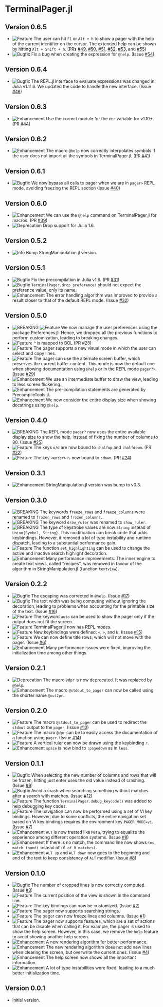 TerminalPager.jl
================

Version 0.6.5
-------------

- ![Feature][badge-feature] The user can hit `F1` or `Alt + h` to show a pager with the help
  of the current identifier on the cursor. The extended help can be shown by hitting `Alt +
  Shift + h`. (PRs [#49][gh-pr-49], [#50][gh-pr-50], [#51][gh-pr-51], [#52][gh-pr-52],
  [#53][gh-pr-53], and [#55][gh-pr-55])
- ![Bugfix][badge-bugfix] Fix a bug when creating the expression for `@help`. (Issue
  [#54][gh-issue-54])

Version 0.6.4
-------------

- ![Bugfix][badge-bugfix] The REPL.jl interface to evaluate expressions was changed in Julia
  v1.11.6. We updated the code to handle the new interface. (Issue [#46][gh-issue-46])

Version 0.6.3
-------------

- ![Enhancement][badge-enhancement] Use the correct module for the `err` variable for
  v1.10+. (PR [#44][gh-pr-44])

Version 0.6.2
-------------

- ![Enhancement][badge-enhancement] The macro `@help` now correctly interpolates symbols if
  the user does not import all the symbols in TerminalPager.jl. (PR [#41][gh-pr-41])

Version 0.6.1
-------------

- ![Bugfix][badge-bugfix] We now bypass all calls to pager when we are in `pager>` REPL
  mode, avoiding freezing the REPL section (Issue [#40][gh-issue-40])

Version 0.6.0
-------------

- ![Enhancement][badge-enhancement] We can use the `@help` command on TerminalPager.jl for
  macros. (PR [#39][gh-pr-39])
- ![Deprecation][badge-deprecation] Drop support for Julia 1.6.

Version 0.5.2
-------------

- ![Info][badge-info] Bump StringManipulation.jl version.

Version 0.5.1
-------------

- ![Bugfix][badge-bugfix] Fix the precompilation in Julia v1.6. (PR [#31][gh-pr-31])
- ![Bugfix][badge-bugfix] `TerminalPager.drop_preference!` should not expect the preference
  value, only its name.
- ![Enhancement][badge-enhancement] The error handling algorithm was improved to provide a
  result closer to that of the default REPL mode. (Issue [#32][gh-issue-32])

Version 0.5.0
-------------

- ![BREAKING][badge-breaking] ![Feature][badge-feature] We now manage the user preferences
  using the package Preferences.jl. Hence, we dropped all the previous functions to perform
  customization, leading to breaking changes.
- ![Feature][badge-feature] `^` is mapped to BOL (PR [#28][gh-pr-28])
- ![Feature][badge-feature] The pager supports a new visual mode in which the user can
  select and copy lines.
- ![Feature][badge-feature] The pager can use the alternate screen buffer, which preserves
  the current buffer content. This mode is now the default one when showing documentation
  using `@help` or in the REPL mode `pager?>`. (Issue [#29][gh-issue-29])
- ![Enhancement][badge-enhancement] We use an intermediate buffer to draw the view, leading
  to less screen flickering.
- ![Enhancement][badge-enhancement] The pre-compilation statements are generated by
  PrecompileTools.jl.
- ![Enhancement][badge-enhancement] We now consider the entire display size when showing
  docstrings using `@help`.

Version 0.4.0
-------------

- ![BREAKING][badge-breaking] The REPL mode `pager?` now uses the entire available display
  size to show the help, instead of fixing the number of columns to 80.
  (Issue [#25][gh-issue-25])
- ![Feature][badge-feature] The keys `u/d` are now bound to `:halfup` and `:halfdown`.
  (PR [#22][gh-pr-22])
- ![Feature][badge-feature] The key `<enter>` is now bound to `:down`. (PR [#24][gh-pr-24])

Version 0.3.1
-------------

- ![Enhancement][badge-enhancement] StringManipulation.jl version was bump to v0.3.

Version 0.3.0
-------------

- ![BREAKING][badge-breaking] The keywords `freeze_rows` and `freeze_columns` were renamed
  to `frozen_rows` and `frozen_columns`.
- ![BREAKING][badge-breaking] The keyword `draw_ruler` was renamed to `show_ruler`.
- ![BREAKING][badge-breaking] The type of keystroke values are now `String` instead of
  `Union{Symbol, String}`. This modification can break code that adds keybindings. However,
  it removed a lot of type instability and runtime dispatch, leading to a substantial
  performance gain.
- ![Feature][badge-feature] The function `set_highlighting` can be used to change the active
  and inactive search highlight decoration.
- ![Enhancement][badge-enhancement] Many performance improvements. The inner engine to
  create text views, called "recipes", was removed in favour of the algorithm in
  StringManipulation.jl (function `textview`).


Version 0.2.2
-------------

- ![Bugfix][badge-bugfix] The escaping was corrected in `@help`. (Issue [#17][gh-issue-17])
- ![Bugfix][badge-bugfix] The text width was being computing without ignoring the
  decoration, leading to problems when accounting for the printable size of the text. (Issue
  [#16][gh-issue-16])
- ![Feature][badge-feature] The keyword `auto` can be used to show the pager only if the
  output does not fit the screen.
- ![Feature][badge-feature] TerminalPager.jl now has REPL modes.
- ![Feature][badge-feature] New keybindings were defined: `<`, `>`, and `b`.  (Issue
  [#15][gh-issue-15])
- ![Feature][badge-feature] We can now define title rows, which will not move with the
  pager. (Issue [#6][gh-issue-6])
- ![Enhancement][badge-enhancement] Many performance issues were fixed, improving the
  initialization time among other things.

Version 0.2.1
-------------

- ![Deprecation][badge-deprecation] The macro `@dpr` is now deprecated. It was replaced by
  `@help`.
- ![Enhancement][badge-enhancement] The macro `@stdout_to_pager` can now be called using the
  shorter name `@out2pr`.

Version 0.2.0
-------------

- ![Feature][badge-feature] The macro `@stdout_to_pager` can be used to redirect the
  `stdout` output to the `pager`. (Issue [#13][gh-issue-13])
- ![Feature][badge-feature] The macro `@dpr` can be to easily access the documentation of a
  function using `pager`. (Issue [#14][gh-issue-14])
- ![Feature][badge-feature] A vertical ruler can now be drawn using the keybinding `r`.
- ![Enhancement][badge-enhancement] `space` is now bind to `:pagedown` as in `less`.

Version 0.1.1
-------------

- ![Bugfix][badge-bugfix] When selecting the new number of columns and rows that will be
  frozen, hitting just enter uses the old value instead of crashing.
  (Issue [#9][gh-issue-9])
- ![Bugfix][badge-bugfix] Avoid a crash when searching something without matches after a
  search with matches. (Issue [#12][gh-issue-12])
- ![Feature][badge-feature] The function `TerminalPager.debug_keycode()` was added to help
  debugging key codes.
- ![Feature][badge-feature] The navigation can now be performed using a set of Vi key
  bindings. However, due to some conflicts, the entire navigation set based on Vi key
  bindings requires the environment key `PAGER_MODE=vi`. (Issue [#7][gh-issue-7])
- ![Enhancement][badge-enhancement] `ALT` is now treated like `Meta`, trying to equalize the
  experience among different operation systems. (Issue [#8][gh-issue-8])
- ![Enhancement][badge-enhancement] If there is no match, the command line now shows `(no
  match found)` instead of `(0 of 0 matches)`.
- ![Enhancement][badge-enhancement] `ALT up` and `ALT down` now goes to the beginning and
  end of the text to keep consistency of `ALT` modifier. (Issue [#8][gh-issue-8])

Version 0.1.0
-------------

- ![Bugfix][badge-bugfix] The number of cropped lines is now correctly computed.
  (Issue [#3][gh-issue-3])
- ![Feature][badge-feature] The current position of the view is shown in the command line.
- ![Feature][badge-feature] The key bindings can now be customized. (Issue [#2][gh-issue-2])
- ![Feature][badge-feature] The pager now supports searching strings.
- ![Feature][badge-feature] The pager can now freeze lines and columns. (Issue
  [#1][gh-issue-1])
- ![Feature][badge-feature] The pager now supports features, which are a set of actions that
  can be disable when calling it. For example, the pager is used to show the help screen.
  However, in this case, we remove the `help` feature to avoid showing another help screen.
- ![Enhancement][badge-enhancement] A new rendering algorithm for better performance.
- ![Enhancement][badge-enhancement] The new rendering algorithm does not add new lines when
  clearing the screen, but overwrite the current ones. (Issue [#4][gh-issue-4])
- ![Enhancement][badge-enhancement] The help screen now shows all the important information.
- ![Enhancement][badge-enhancement] A lot of type instabilities were fixed, leading to a
  much better initialization time.

Version 0.0.1
-------------

- Initial version.

[badge-breaking]: https://img.shields.io/badge/BREAKING-red.svg
[badge-deprecation]: https://img.shields.io/badge/Deprecation-orange.svg
[badge-feature]: https://img.shields.io/badge/Feature-green.svg
[badge-enhancement]: https://img.shields.io/badge/Enhancement-blue.svg
[badge-bugfix]: https://img.shields.io/badge/Bugfix-purple.svg
[badge-info]: https://img.shields.io/badge/Info-gray.svg

[gh-issue-1]: https://github.com/ronisbr/TerminalPager.jl/issues/1
[gh-issue-2]: https://github.com/ronisbr/TerminalPager.jl/issues/2
[gh-issue-3]: https://github.com/ronisbr/TerminalPager.jl/issues/3
[gh-issue-4]: https://github.com/ronisbr/TerminalPager.jl/issues/4
[gh-issue-6]: https://github.com/ronisbr/TerminalPager.jl/issues/6
[gh-issue-7]: https://github.com/ronisbr/TerminalPager.jl/issues/7
[gh-issue-8]: https://github.com/ronisbr/TerminalPager.jl/issues/8
[gh-issue-9]: https://github.com/ronisbr/TerminalPager.jl/issues/9
[gh-issue-12]: https://github.com/ronisbr/TerminalPager.jl/issues/12
[gh-issue-13]: https://github.com/ronisbr/TerminalPager.jl/issues/13
[gh-issue-14]: https://github.com/ronisbr/TerminalPager.jl/issues/14
[gh-issue-15]: https://github.com/ronisbr/TerminalPager.jl/issues/15
[gh-issue-16]: https://github.com/ronisbr/TerminalPager.jl/issues/16
[gh-issue-17]: https://github.com/ronisbr/TerminalPager.jl/issues/17
[gh-issue-25]: https://github.com/ronisbr/TerminalPager.jl/issues/25
[gh-issue-29]: https://github.com/ronisbr/TerminalPager.jl/issues/29
[gh-issue-32]: https://github.com/ronisbr/TerminalPager.jl/issues/32
[gh-issue-40]: https://github.com/ronisbr/TerminalPager.jl/issues/40
[gh-issue-46]: https://github.com/ronisbr/TerminalPager.jl/issues/46
[gh-issue-54]: https://github.com/ronisbr/TerminalPager.jl/issues/54

[gh-pr-22]: https://github.com/ronisbr/TerminalPager.jl/pull/22
[gh-pr-24]: https://github.com/ronisbr/TerminalPager.jl/pull/24
[gh-pr-28]: https://github.com/ronisbr/TerminalPager.jl/pull/28
[gh-pr-31]: https://github.com/ronisbr/TerminalPager.jl/pull/31
[gh-pr-39]: https://github.com/ronisbr/TerminalPager.jl/pull/39
[gh-pr-41]: https://github.com/ronisbr/TerminalPager.jl/pull/41
[gh-pr-44]: https://github.com/ronisbr/TerminalPager.jl/pull/44
[gh-pr-49]: https://github.com/ronisbr/TerminalPager.jl/pull/49
[gh-pr-50]: https://github.com/ronisbr/TerminalPager.jl/pull/50
[gh-pr-51]: https://github.com/ronisbr/TerminalPager.jl/pull/51
[gh-pr-52]: https://github.com/ronisbr/TerminalPager.jl/pull/52
[gh-pr-53]: https://github.com/ronisbr/TerminalPager.jl/pull/53
[gh-pr-55]: https://github.com/ronisbr/TerminalPager.jl/pull/55
